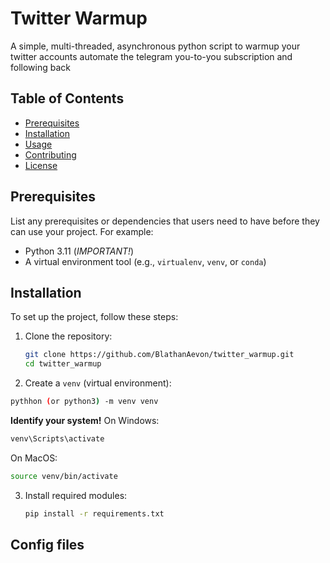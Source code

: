 # Twitter Warmup

A simple, multi-threaded, asynchronous python script to warmup your twitter accounts
automate the telegram you-to-you subscription and following back

## Table of Contents

- [Prerequisites](#prerequisites)
- [Installation](#installation)
- [Usage](#usage)
- [Contributing](#contributing)
- [License](#license)


## Prerequisites

List any prerequisites or dependencies that users need to have before they can use your project. For example:
- Python 3.11 (*IMPORTANT!*)
- A virtual environment tool (e.g., `virtualenv`, `venv`, or `conda`)

## Installation

To set up the project, follow these steps:

1. Clone the repository:
   ```bash
   git clone https://github.com/BlathanAevon/twitter_warmup.git
   cd twitter_warmup
   ```
2. Create a `venv` (virtual environment):
  ```bash
  pythhon (or python3) -m venv venv
  ```

  **Identify your system!**
  On Windows:
  ```cmd
  venv\Scripts\activate
  ```
  On MacOS:
  ```zsh
  source venv/bin/activate
  ```
3. Install required modules:
   ```bash
   pip install -r requirements.txt
   ```

## Config files

  

